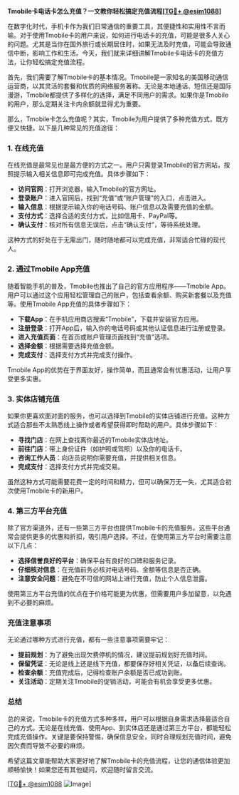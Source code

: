 **Tmobile卡电话卡怎么充值？一文教你轻松搞定充值流程[[TG💪+ @esim1088](https://t.me/s/esim1088)]**

在数字化时代，手机卡作为我们日常通信的重要工具，其便捷性和实用性不言而喻。对于使用Tmobile卡的用户来说，如何进行电话卡的充值，可能是很多人关心的问题。尤其是当你在国外旅行或长期居住时，如果无法及时充值，可能会导致通信中断，影响工作和生活。今天，我们就来详细讲解Tmobile卡电话卡的充值方法，让你轻松搞定充值流程。

首先，我们需要了解Tmobile卡的基本情况。Tmobile是一家知名的美国移动通信运营商，以其灵活的套餐和优质的网络服务著称。无论是本地通话、短信还是国际漫游，Tmobile都提供了多样化的选择，满足不同用户的需求。如果你是Tmobile的用户，那么定期关注卡内余额就显得尤为重要。

那么，Tmobile卡怎么充值呢？其实，Tmobile为用户提供了多种充值方式，既方便又快捷。以下是几种常见的充值途径：

### 1. 在线充值

在线充值是最常见也是最方便的方式之一。用户只需登录Tmobile的官方网站，按照提示输入相关信息即可完成充值。具体步骤如下：

- **访问官网**：打开浏览器，输入Tmobile的官方网址。
- **登录账户**：进入官网后，找到“充值”或“账户管理”的入口，点击进入。
- **输入信息**：根据提示输入你的电话号码、账户信息以及需要充值的金额。
- **支付方式**：选择合适的支付方式，比如信用卡、PayPal等。
- **确认支付**：核对所有信息无误后，点击“确认支付”，等待系统处理。

这种方式的好处在于无需出门，随时随地都可以完成充值，非常适合忙碌的现代人。

### 2. 通过Tmobile App充值

随着智能手机的普及，Tmobile也推出了自己的官方应用程序——Tmobile App。用户可以通过这个应用轻松管理自己的账户，包括查看余额、购买新套餐以及充值等。使用Tmobile App充值的具体步骤如下：

- **下载App**：在手机应用商店搜索“Tmobile”，下载并安装官方应用。
- **注册登录**：打开App后，输入你的电话号码或其他认证信息进行注册或登录。
- **进入充值页面**：在首页或账户管理页面找到“充值”选项。
- **选择金额**：根据需要选择充值金额。
- **完成支付**：选择支付方式并完成支付操作。

Tmobile App的优势在于界面友好，操作简单，而且通常会有优惠活动，让用户享受更多实惠。

### 3. 实体店铺充值

如果你更喜欢面对面的服务，也可以选择到Tmobile的实体店铺进行充值。这种方式适合那些不太熟悉线上操作或者希望获得即时帮助的用户。具体步骤如下：

- **寻找门店**：在网上查找离你最近的Tmobile实体店地址。
- **前往门店**：带上身份证件（如护照或驾照）以及你的电话卡。
- **咨询工作人员**：向店员说明你需要充值，并提供相关信息。
- **完成支付**：选择支付方式并完成交易。

虽然这种方式可能需要花费一定的时间和精力，但可以确保万无一失，尤其适合初次使用Tmobile卡的新用户。

### 4. 第三方平台充值

除了官方渠道外，还有一些第三方平台也提供Tmobile卡的充值服务。这些平台通常会提供更多的优惠和折扣，吸引用户选择。不过，在使用第三方平台时需要注意以下几点：

- **选择信誉良好的平台**：确保平台有良好的口碑和服务记录。
- **仔细核对信息**：在充值前务必核对电话号码、金额等信息是否正确。
- **注意安全问题**：避免在不可信的网站上进行充值，防止个人信息泄露。

使用第三方平台充值的优点在于价格可能更为优惠，但需要用户多加留意，以免遇到不必要的麻烦。

### 充值注意事项

无论通过哪种方式进行充值，都有一些注意事项需要牢记：

- **提前规划**：为了避免出现欠费停机的情况，建议提前规划好充值时间。
- **保留凭证**：无论是线上还是线下充值，都要保存好相关凭证，以备后续查询。
- **检查余额**：充值完成后，记得检查账户余额是否已成功到账。
- **关注活动**：定期关注Tmobile的促销活动，可能会有机会享受更多优惠。

### 总结

总的来说，Tmobile卡的充值方式多种多样，用户可以根据自身需求选择最适合自己的方式。无论是在线充值、使用App、到实体店还是通过第三方平台，都能轻松完成充值操作。关键是要保持警惕，确保信息安全，同时合理规划充值时间，避免因欠费而导致不必要的麻烦。

希望这篇文章能帮助大家更好地了解Tmobile卡的充值流程，让您的通信体验更加顺畅愉快！如果您还有其他疑问，欢迎随时留言交流。

[[TG💪+ @esim1088](https://t.me/s/esim1088) ![Image](https://i.postimg.cc/4NQfJmqS/Snipaste-2025-05-13-00-14-12.png)]